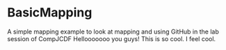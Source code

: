 BasicMapping
============

A simple mapping example to look at mapping and using GitHub in the lab session of CompJCDF
Hellooooooo you guys! This is so cool. I feel cool. 